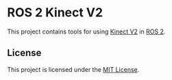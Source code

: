 # ROS 2 Kinect V2

This project contains tools for using [Kinect V2](https://en.wikipedia.org/wiki/Kinect) in [ROS 2](https://ros.org/).

## License

This project is licensed under the [MIT License](./LICENSE).
